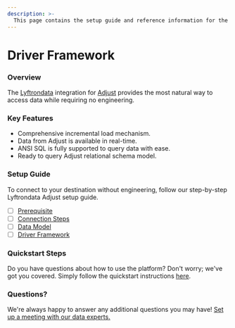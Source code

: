 ```yaml
---
description: >-
  This page contains the setup guide and reference information for the Adjust source connector.
---
```


# Driver Framework

### Overview

The [Lyftrondata](https://www.lyftrondata.com/) integration for [Adjust](None) provides the most natural way to access data while requiring no engineering.

### Key Features

* Comprehensive incremental load mechanism.
* Data from Adjust is available in real-time.&#x20;
* ANSI SQL is fully supported to query data with ease.
* Ready to query Adjust relational schema model.

### Setup Guide

To connect to your destination without engineering, follow our step-by-step Lyftrondata Adjust setup guide.

* [ ] [Prerequisite](../prerequisite.md)
* [ ] [Connection Steps](../connection-steps.md)
* [ ] [Data Model](../data-model/erd.md)
* [ ] [Driver Framework](../driver-framework/)

### Quickstart Steps

Do you have questions about how to use the platform? Don't worry; we've got you covered. Simply follow the quickstart instructions [here](../driver-framework/README.md).

### Questions? <a href="#questions" id="questions"></a>

We're always happy to answer any additional questions you may have! [Set up a meeting with our data experts.](https://www.lyftrondata.com/book-a-meeting/)


